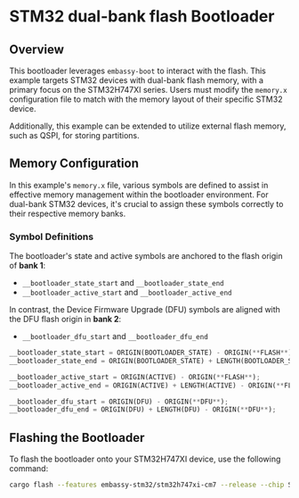# STM32 dual-bank flash Bootloader

## Overview

This bootloader leverages `embassy-boot` to interact with the flash.
This example targets STM32 devices with dual-bank flash memory, with a primary focus on the STM32H747XI series.
Users must modify the `memory.x` configuration file to match with the memory layout of their specific STM32 device.

Additionally, this example can be extended to utilize external flash memory, such as QSPI, for storing partitions.

## Memory Configuration

In this example's `memory.x` file, various symbols are defined to assist in effective memory management within the bootloader environment.
For dual-bank STM32 devices, it's crucial to assign these symbols correctly to their respective memory banks.

### Symbol Definitions

The bootloader's state and active symbols are anchored to the flash origin of **bank 1**:

- `__bootloader_state_start` and `__bootloader_state_end`
- `__bootloader_active_start` and `__bootloader_active_end`

In contrast, the Device Firmware Upgrade (DFU) symbols are aligned with the DFU flash origin in **bank 2**:

- `__bootloader_dfu_start` and `__bootloader_dfu_end`

```rust
__bootloader_state_start = ORIGIN(BOOTLOADER_STATE) - ORIGIN(**FLASH**);
__bootloader_state_end = ORIGIN(BOOTLOADER_STATE) + LENGTH(BOOTLOADER_STATE) - ORIGIN(**FLASH**);

__bootloader_active_start = ORIGIN(ACTIVE) - ORIGIN(**FLASH**);
__bootloader_active_end = ORIGIN(ACTIVE) + LENGTH(ACTIVE) - ORIGIN(**FLASH**);

__bootloader_dfu_start = ORIGIN(DFU) - ORIGIN(**DFU**);
__bootloader_dfu_end = ORIGIN(DFU) + LENGTH(DFU) - ORIGIN(**DFU**);
```

## Flashing the Bootloader

To flash the bootloader onto your STM32H747XI device, use the following command:

```bash
cargo flash --features embassy-stm32/stm32h747xi-cm7 --release --chip STM32H747XIHx
```
